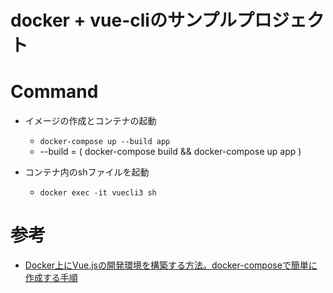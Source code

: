 # docker + vue-cliのサンプルプロジェクト

# Command
- イメージの作成とコンテナの起動
    - `docker-compose up --build app`
    - --build = ( docker-compose build && docker-compose up app )

- コンテナ内のshファイルを起動
    - `docker exec -it vuecli3 sh`

# 参考
- [Docker上にVue.jsの開発環境を構築する方法。docker-composeで簡単に作成する手順](https://prograshi.com/platform/docker/create-vuejs-on-docker/)

